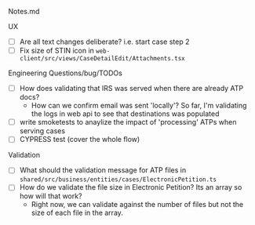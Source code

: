Notes.md

UX 
- [ ] Are all text changes deliberate? i.e. start case step 2
- [ ] Fix size of STIN icon in `web-client/src/views/CaseDetailEdit/Attachments.tsx`

Engineering Questions/bug/TODOs
- [ ] How does validating that IRS was served when there are already ATP docs?
    - How can we confirm email was sent 'locally'? So far, I'm validating the logs in web api to see that destinations was populated
- [ ] write smoketests to anaylize the impact of 'processing' ATPs when serving cases
- [ ] CYPRESS test (cover the whole flow)

Validation
- [ ] What should the validation message for ATP files in `shared/src/business/entities/cases/ElectronicPetition.ts`
- [ ] How do we validate the file size in Electronic Petition? Its an array so how will that work?
    - Right now, we can validate against the number of files but not the size of each file in the array.



